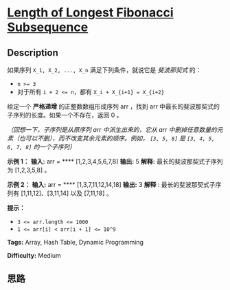# [Length of Longest Fibonacci Subsequence][title]

## Description

如果序列 `X_1, X_2, ..., X_n` 满足下列条件，就说它是 _斐波那契式_ 的：

  * `n >= 3`
  * 对于所有 `i + 2 <= n`，都有 `X_i + X_{i+1} = X_{i+2}`

给定一个 **严格递增** 的正整数数组形成序列 arr ，找到 arr 中最长的斐波那契式的子序列的长度。如果一个不存在，返回 0 。

_（回想一下，子序列是从原序列 arr 中派生出来的，它从 arr 中删掉任意数量的元素（也可以不删），而不改变其余元素的顺序。例如， `[3, 5,
8]` 是 `[3, 4, 5, 6, 7, 8]` 的一个子序列）_

**示例 1：**
            **输入:** arr = **** [1,2,3,4,5,6,7,8]    **输出:** 5    **解释:** 最长的斐波那契式子序列为 [1,2,3,5,8] 。    

**示例 2：**
            **输入:** arr = **** [1,3,7,11,12,14,18]    **输出:** 3    **解释** : 最长的斐波那契式子序列有 [1,11,12]、[3,11,14] 以及 [7,11,18] 。    

**提示：**

  * `3 <= arr.length <= 1000`
  * `1 <= arr[i] < arr[i + 1] <= 10^9`


**Tags:** Array, Hash Table, Dynamic Programming

**Difficulty:** Medium

## 思路

[title]: https://leetcode-cn.com/problems/length-of-longest-fibonacci-subsequence
